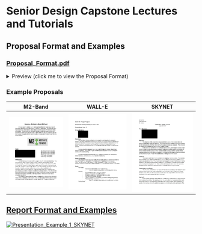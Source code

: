 # Senior Design Capstone Lectures and Tutorials


## Proposal Format and Examples

### [Proposal_Format.pdf](https://github.com/kkatayama/capstone_tutorials/blob/main/Proposal/Proposal_Format.pdf)

<details><summary>Preview (click me to view the Proposal Format)</summary>
<p>


[![proposal-format.png](https://github.com/kkatayama/capstone_tutorials/blob/main/Proposal/images/proposal-format.png)](https://github.com/kkatayama/capstone_tutorials/blob/main/Proposal/Proposal_Format.pdf)_


</p>
</details>


### Example Proposals

| M2-Band | WALL-E | SKYNET |
|:-:|:-:|:-:|
| [![M2-Band](https://raw.githubusercontent.com/kkatayama/capstone_tutorials/main/Proposal/images/m2-band.png)](https://github.com/kkatayama/capstone_tutorials/blob/main/Proposal/Proposal_Example_3_M2-Band.pdf) | [![WALL-E](https://raw.githubusercontent.com/kkatayama/capstone_tutorials/main/Proposal/images/wall-e.png)](https://github.com/kkatayama/capstone_tutorials/blob/main/Proposal/Proposal_Example_1_WALL-E.pdf) | [![SKYNET](https://raw.githubusercontent.com/kkatayama/capstone_tutorials/main/Proposal/images/sky-net.png)](https://github.com/kkatayama/capstone_tutorials/blob/main/Proposal/Proposal_Example_2_SKYNET.pdf) |



## [Report Format and Examples](https://github.com/kkatayama/capstone_tutorials/tree/main/Report)

[![Presentation_Example_1_SKYNET](https://media-temporary.preziusercontent.com/frames-public/a/2/a/9/e/d5ccaa442769b0817f20828a854380.webp)](https://kkatayama.github.io/capstone_tutorials/Presentation/Presentation_Example_1_SKYNET.html)
